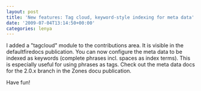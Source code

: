 ```yaml
---
layout: post
title: 'New features: Tag cloud, keyword-style indexing for meta data'
date: '2009-07-04T13:14:50+00:00'
categories: lenya
---
```

<p>
I added a &quot;tagcloud&quot; module to the contributions area. It is visible in the defaultfiredocs publication. You can now configure the meta data to be indexed as keywords (complete phrases incl. spaces as index terms). This is especially useful for using phrases as tags. Check out the meta data docs for the 2.0.x branch in the Zones docu publication.</p><p>Have fun!</p>

